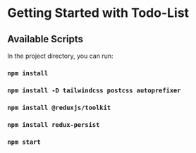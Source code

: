 # Getting Started with Todo-List

## Available Scripts

In the project directory, you can run:

<!-- Install Node Packages -->

### `npm install`

<!-- Install Tailwind CSS Framework -->

### `npm install -D tailwindcss postcss autoprefixer`

<!-- Install Redux/Redux Toolkit -->

### `npm install @reduxjs/toolkit`

<!-- Install Redux Persist -->

### `npm install redux-persist`

<!-- Run the project -->

### `npm start`
